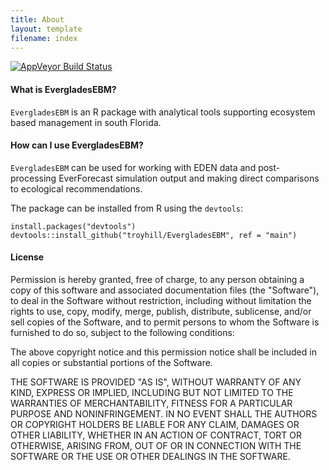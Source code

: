 ```yaml
---
title: About
layout: template
filename: index
--- 
```


[![AppVeyor Build Status](https://ci.appveyor.com/api/projects/status/github/troyhill/evergladesebm?branch=main&svg=true)](https://ci.appveyor.com/project/troyhill/evergladesebm) 


#### What is EvergladesEBM?
`EvergladesEBM` is an R package with analytical tools supporting ecosystem based management in south Florida.


#### How can I use EvergladesEBM?
`EvergladesEBM` can be used for working with EDEN data and post-processing EverForecast simulation output and making direct comparisons to ecological recommendations.

The package can be installed from R using the `devtools`:

```
install.packages("devtools")
devtools::install_github("troyhill/EvergladesEBM", ref = "main")
```


#### License

Permission is hereby granted, free of charge, to any person obtaining a copy of this software and associated documentation files (the "Software"), to deal in the Software without restriction, including without limitation the rights to use, copy, modify, merge, publish, distribute, sublicense, and/or sell copies of the Software, and to permit persons to whom the Software is furnished to do so, subject to the following conditions:

The above copyright notice and this permission notice shall be included in all copies or substantial portions of the Software.

THE SOFTWARE IS PROVIDED "AS IS", WITHOUT WARRANTY OF ANY KIND, EXPRESS OR IMPLIED, INCLUDING BUT NOT LIMITED TO THE WARRANTIES OF MERCHANTABILITY, FITNESS FOR A PARTICULAR PURPOSE AND NONINFRINGEMENT. IN NO EVENT SHALL THE AUTHORS OR COPYRIGHT HOLDERS BE LIABLE FOR ANY CLAIM, DAMAGES OR OTHER LIABILITY, WHETHER IN AN ACTION OF CONTRACT, TORT OR OTHERWISE, ARISING FROM, OUT OF OR IN CONNECTION WITH THE SOFTWARE OR THE USE OR OTHER DEALINGS IN THE SOFTWARE.
